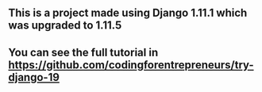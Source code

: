 ## This is a project made using Django 1.11.1 which was upgraded to 1.11.5
## You can see the full tutorial in https://github.com/codingforentrepreneurs/try-django-19